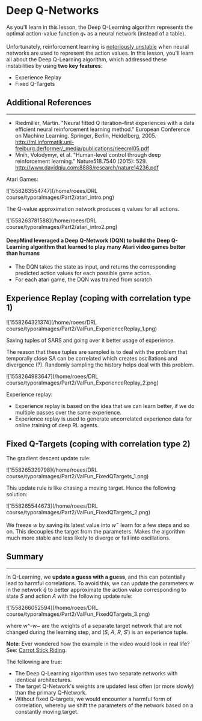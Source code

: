 # Deep Q-Networks



As you'll learn in this lesson, the Deep Q-Learning algorithm represents the optimal action-value function $q_*​$ as a neural network (instead of a table).

Unfortunately, reinforcement learning is [notoriously unstable](http://citeseerx.ist.psu.edu/viewdoc/download?doi=10.1.1.73.3097&rep=rep1&type=pdf) when neural networks are used to represent the action values. In this lesson, you'll learn all about the Deep Q-Learning algorithm, which addressed these instabilities by using **two key features**:

- Experience Replay
- Fixed Q-Targets

## Additional References

------

- Riedmiller, Martin. "Neural fitted Q iteration–first experiences with a data efficient neural reinforcement learning method." European Conference on Machine Learning. Springer, Berlin, Heidelberg, 2005. <http://ml.informatik.uni-freiburg.de/former/_media/publications/rieecml05.pdf>
- Mnih, Volodymyr, et al. "Human-level control through deep reinforcement learning." Nature518.7540 (2015): 529. <http://www.davidqiu.com:8888/research/nature14236.pdf>





Atari Games:

![1558263554747](/home/roees/DRL course/typoraImages/Part2/atari_intro.png)

The Q-value approximation network produces q values for all actions.

![1558263781588](/home/roees/DRL course/typoraImages/Part2/atari_intro2.png)



####  DeepMind leveraged a **Deep Q-Network (DQN)** to build the Deep Q-Learning algorithm that learned to play many Atari video games better than humans

- The DQN takes the state as input, and returns the corresponding predicted action values for each possible game action.
- For each atari game, the DQN was trained from scratch



## Experience Replay (coping with correlation type 1)

![1558264321374](/home/roees/DRL course/typoraImages/Part2/ValFun_ExperienceReplay_1.png)



Saving tuples of SARS and going over it better usage of experience.

The reason that these tuples are sampled is to deal with the problem that temporally close SA can be correlated which creates oscillations and divergence (?). Randomly sampling the history helps deal with this problem.

![1558264983647](/home/roees/DRL course/typoraImages/Part2/ValFun_ExperienceReplay_2.png)



Experience replay:

- Experience replay is based on the idea that we can learn better, if we do multiple passes over the same experience.
- Experience replay is used to generate uncorrelated experience data for online training of deep RL agents.



## Fixed Q-Targets  (coping with correlation type 2)

The gradient descent update rule:

![1558265329798](/home/roees/DRL course/typoraImages/Part2/ValFun_FixedQTargets_1.png)



This update rule is like chasing a moving target. Hence the following solution:

![1558265544673](/home/roees/DRL course/typoraImages/Part2/ValFun_FixedQTargets_2.png)

We freeze $w$ by saving its latest value into $w^-$ learn for a few steps and so on. This decouples the target from the parameters. Makes the algorithm much more stable and less likely to diverge or fall into oscillations.

## Summary

------

In Q-Learning, we **update a guess with a guess**, and this can potentially lead to harmful correlations. To avoid this, we can update the parameters *w* in the network $\hat{q}$ to better approximate the action value corresponding to state *S* and action *A* with the following update rule:

![1558266052594](/home/roees/DRL course/typoraImages/Part2/ValFun_FixedQTargets_3.png)

where w^-*w*− are the weights of a separate target network that are not changed during the learning step, and (*S*, *A*, *R*, *S*′) is an experience tuple.

**Note**: Ever wondered how the example in the video would look in real life? See: [Carrot Stick Riding](https://www.youtube.com/watch?v=-PVFBGN_zoM).



The following are true:

- The Deep Q-Learning algorithm uses two separate networks with identical architectures.
- The target Q-Network's weights are updated less often (or more slowly) than the primary Q-Network.
- Without fixed Q-targets, we would encounter a harmful form of correlation, whereby we shift the parameters of the network based on a constantly moving target.

